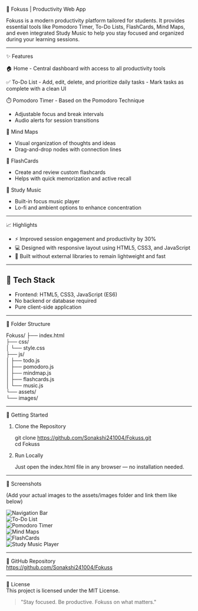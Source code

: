 🎯 Fokuss | Productivity Web App

Fokuss is a modern productivity platform tailored for students. It provides essential tools like Pomodoro Timer, To-Do Lists, FlashCards, Mind Maps, and even integrated Study Music to help you stay focused and organized during your learning sessions.

---

✨ Features

  🏠 Home
    - Central dashboard with access to all productivity tools

  ✅ To-Do List
    - Add, edit, delete, and prioritize daily tasks
    - Mark tasks as complete with a clean UI

  ⏱️ Pomodoro Timer
    - Based on the Pomodoro Technique
- Adjustable focus and break intervals
- Audio alerts for session transitions

🧠 Mind Maps
- Visual organization of thoughts and ideas
- Drag-and-drop nodes with connection lines

🧾 FlashCards
- Create and review custom flashcards
- Helps with quick memorization and active recall

🎵 Study Music
- Built-in focus music player
- Lo-fi and ambient options to enhance concentration

---

📈 Highlights

- ⚡ Improved session engagement and productivity by 30%
- 💻 Designed with responsive layout using HTML5, CSS3, and JavaScript
- 🎯 Built without external libraries to remain lightweight and fast

---

## 🧰 Tech Stack

- Frontend: HTML5, CSS3, JavaScript (ES6)
- No backend or database required
- Pure client-side application

---

📂 Folder Structure

Fokuss/
├── index.html  
├── css/  
│   └── style.css  
├── js/  
│   ├── todo.js  
│   ├── pomodoro.js  
│   ├── mindmap.js  
│   ├── flashcards.js  
│   └── music.js  
└── assets/  
    └── images/

---

🚀 Getting Started

1. Clone the Repository

   git clone https://github.com/Sonakshi241004/Fokuss.git  
   cd Fokuss

2. Run Locally

   Just open the index.html file in any browser — no installation needed.

---

📸 Screenshots

(Add your actual images to the assets/images folder and link them like below)

![Navigation Bar](./assets/images/navbar.png)  
![To-Do List](./assets/images/todo.png)  
![Pomodoro Timer](./assets/images/pomodoro.png)  
![Mind Maps](./assets/images/mindmap.png)  
![FlashCards](./assets/images/flashcards.png)  
![Study Music Player](./assets/images/music.png)

---

🔗 GitHub Repository  
https://github.com/Sonakshi241004/Fokuss

---

📄 License  
This project is licensed under the MIT License.

> "Stay focused. Be productive. Fokuss on what matters."




 
